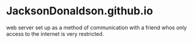 # JacksonDonaldson.github.io
web server set up as a method of communication with a friend whos only access to the internet is very restricted.
